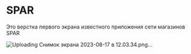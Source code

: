 # SPAR
Это верстка первого экрана известного приложения сети магазинов SPAR

![Uploading Снимок экрана 2023-08-17 в 12.03.34.png…]()
